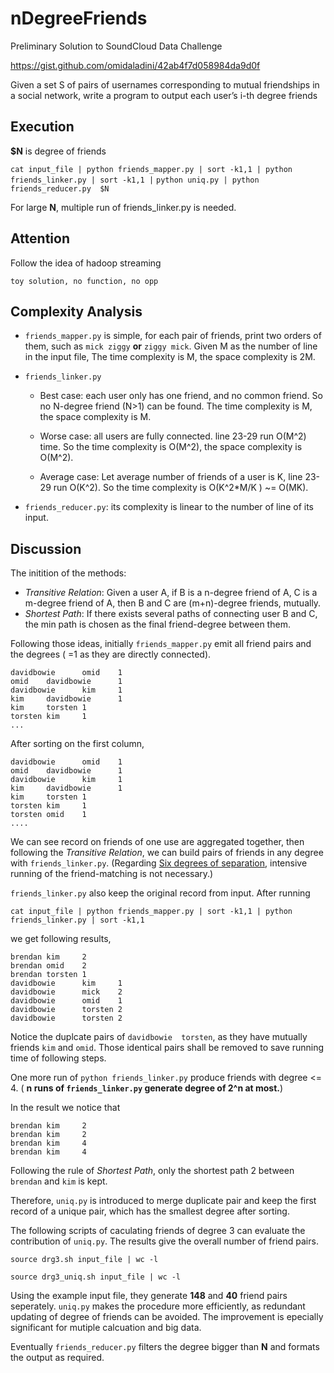 nDegreeFriends
==============
Preliminary Solution to  SoundCloud Data Challenge

https://gist.github.com/omidaladini/42ab4f7d058984da9d0f

Given a set S of pairs of usernames corresponding to mutual friendships in a social network, 
write a program to output each user’s i-th degree friends

Execution
-------
**$N** is degree of friends

`cat input_file | python friends_mapper.py | sort -k1,1 | python friends_linker.py | sort -k1,1 |`
`python uniq.py | python friends_reducer.py  $N`

For large **N**, multiple run of friends_linker.py is needed.

Attention
-------
Follow the idea of hadoop streaming

`toy solution, no function, no opp`

Complexity Analysis
------

- `friends_mapper.py` is simple, for each pair of friends, print two orders of them, such as `mick ziggy` **or** `ziggy mick`.
  Given M as the number of line in the input file, The time complexity is M, the space complexity is 2M.

- `friends_linker.py` 

    - Best case: each user only has one friend, and no common friend. So no N-degree friend (N>1) can be found.
    The time complexity is M, the space complexity is M.

    - Worse case: all users are fully connected. line 23-29 run O(M^2) time. So the time complexity is O(M^2), 
    the space complexity is O(M^2).

    - Average case: Let average number of friends of a user is K,  line 23-29 run O(K^2). 
    So the time complexity is O(K^2*M/K ) ~= O(MK).

- `friends_reducer.py`: its complexity is linear to the number of line of its input.


Discussion
------
The initition of the methods: 
- *Transitive Relation*: Given a user A, if B is a n-degree friend of A, C is a m-degree friend of A, then B and C are (m+n)-degree friends,
mutually.
- *Shortest Path*: If there exists several paths of connecting user B and C, the min path is chosen as the final friend-degree between them.

Following those ideas, initially `friends_mapper.py` emit all friend pairs and the degrees ( =1 as they are directly connected).

```
davidbowie      omid    1
omid    davidbowie      1
davidbowie      kim     1
kim     davidbowie      1
kim     torsten 1
torsten kim     1
...
```

After sorting on the first column,
```
davidbowie      omid    1
omid    davidbowie      1
davidbowie      kim     1
kim     davidbowie      1
kim     torsten 1
torsten kim     1
torsten omid    1
....
```
We can see record on friends of one use are aggregated together, then following the *Transitive Relation*, we can build pairs
of friends in any degree with `friends_linker.py`. (Regarding [Six degrees of separation](http://en.wikipedia.org/wiki/Six_degrees_of_separation), intensive
running of the friend-matching is not necessary.)

`friends_linker.py` also keep the original record from input. After running 

`cat input_file | python friends_mapper.py | sort -k1,1 | python friends_linker.py | sort -k1,1`

we get following results,

```
brendan kim     2
brendan omid    2
brendan torsten 1
davidbowie      kim     1
davidbowie      mick    2
davidbowie      omid    1
davidbowie      torsten 2
davidbowie      torsten 2
```

Notice the duplcate pairs of `davidbowie  torsten`, as they have mutually friends `kim` and `omid`. 
Those identical pairs shall be removed to save running time of following steps.

One more run of `python friends_linker.py` produce friends with degree <= 4. ( **n runs of `friends_linker.py` generate
degree of 2^n at most.**)

In the result we notice that

```
brendan kim     2
brendan kim     2
brendan kim     4
brendan kim     4
```

Following the rule of *Shortest Path*, only the shortest path 2 between `brendan` and  `kim` is kept. 

Therefore, `uniq.py` is introduced to merge duplicate pair and keep the first record of a unique pair, which
has the smallest degree after sorting.


The following scripts of caculating friends of degree 3 can evaluate the contribution of `uniq.py`. The results give
the overall number of friend pairs.

`source drg3.sh input_file | wc -l` 

`source drg3_uniq.sh input_file | wc -l`

Using the example input file, they generate **148** and **40** friend pairs seperately. `uniq.py` makes the procedure more efficiently, as 
redundant updating of degree of friends can be avoided. The improvement is epecially significant for mutiple calcuation and big data.

Eventually `friends_reducer.py` filters the degree bigger than **N** and formats the output as required.

